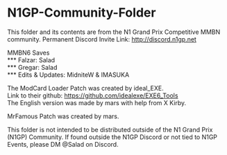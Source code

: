 # N1GP-Community-Folder
 
This folder and its contents are from the N1 Grand Prix Competitive MMBN community. 
Permanent Discord Invite Link: http://discord.n1gp.net


MMBN6 Saves  
*** Falzar: Salad  
*** Gregar: Salad  
*** Edits & Updates: MidniteW & IMASUKA  

The ModCard Loader Patch was created by ideal_EXE.  
Link to their github: https://github.com/idealexe/EXE6_Tools  
The English version was made by mars with help from X Kirby.  

MrFamous Patch was created by mars.


This folder is not intended to be distributed outside of the N1 Grand Prix (N1GP) Community. If found outside the N1GP Discord or not tied to N1GP Events, please DM @Salad on Discord.
